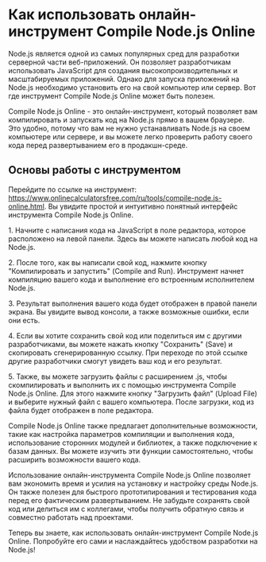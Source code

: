 Как использовать онлайн-инструмент Compile Node.js Online
=========================================================

Node.js является одной из самых популярных сред для разработки серверной части веб-приложений. Он позволяет разработчикам использовать JavaScript для создания высокопроизводительных и масштабируемых приложений. Однако для запуска приложений на Node.js необходимо установить его на свой компьютер или сервер. Вот где инструмент Compile Node.js Online может быть полезен.

Compile Node.js Online - это онлайн-инструмент, который позволяет вам компилировать и запускать код на Node.js прямо в вашем браузере. Это удобно, потому что вам не нужно устанавливать Node.js на своем компьютере или сервере, и вы можете легко проверить работу своего кода перед развертыванием его в продакшн-среде.

Основы работы с инструментом
----------------------------

Перейдите по ссылке на инструмент: <https://www.onlinecalculatorsfree.com/ru/tools/compile-node.js-online.html>. Вы увидите простой и интуитивно понятный интерфейс инструмента Compile Node.js Online.

1\. Начните с написания кода на JavaScript в поле редактора, которое расположено на левой панели. Здесь вы можете написать любой код на Node.js.

2\. После того, как вы написали свой код, нажмите кнопку "Компилировать и запустить" (Compile and Run). Инструмент начнет компиляцию вашего кода и выполнение его встроенным исполнителем Node.js.

3\. Результат выполнения вашего кода будет отображен в правой панели экрана. Вы увидите вывод консоли, а также возможные ошибки, если они есть.

4\. Если вы хотите сохранить свой код или поделиться им с другими разработчиками, вы можете нажать кнопку "Сохранить" (Save) и скопировать сгенерированную ссылку. При переходе по этой ссылке другие разработчики смогут увидеть ваш код и его результат.

5\. Также, вы можете загрузить файлы с расширением .js, чтобы скомпилировать и выполнить их с помощью инструмента Compile Node.js Online. Для этого нажмите кнопку "Загрузить файл" (Upload File) и выберите нужный файл с вашего компьютера. После загрузки, код из файла будет отображен в поле редактора.

Compile Node.js Online также предлагает дополнительные возможности, такие как настройка параметров компиляции и выполнения кода, использование сторонних модулей и библиотек, а также подключение к базам данных. Вы можете изучить эти функции самостоятельно, чтобы расширить возможности вашего кода.

Использование онлайн-инструмента Compile Node.js Online позволяет вам экономить время и усилия на установку и настройку среды Node.js. Он также полезен для быстрого прототипирования и тестирования кода перед его фактическим развертыванием. Не забудьте сохранять свой код или делиться им с коллегами, чтобы получить обратную связь и совместно работать над проектами.

Теперь вы знаете, как использовать онлайн-инструмент Compile Node.js Online. Попробуйте его сами и наслаждайтесь удобством разработки на Node.js!